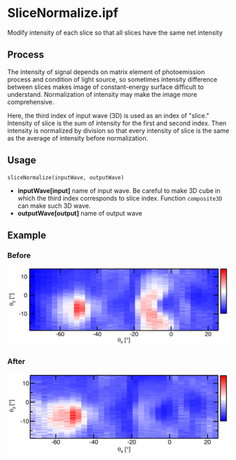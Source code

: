 # SliceNormalize.ipf
Modify intensity of each slice so that all slices have the same net intensity

## Process
The intensity of signal depends on matrix element of photoemission process and condition of light source, so sometimes intensity difference between slices makes image of constant-energy surface difficult to understand. Normalization of intensity may make the image more comprehensive.

Here, the third index of input wave (3D) is used as an index of "slice." Intensity of slice is the sum of intensity for the first and second index. Then intensity is normalized by division so that every intensity of slice is the same as the average of intensity before normalization.

## Usage
```
sliceNormalize(inputWave, outputWave)
```
- **inputWave[input]** name of input wave. Be careful to make 3D cube in which the third index corresponds to slice index. Function ```composite3D``` can make such 3D wave.
- **outputWave[output]** name of output wave

## Example
### Before
<img src="https://raw.githubusercontent.com/Hiroaki-Tanaka-0606/IgorMacro/master/00.%20Resources/FermiSurface_beforeNormalize.png">

### After 
<img src="https://raw.githubusercontent.com/Hiroaki-Tanaka-0606/IgorMacro/master/00.%20Resources/FermiSurface_afterNormalize.png">
